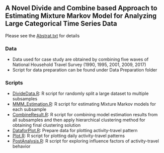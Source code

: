 ## A Novel Divide and Combine based Approach to Estimating Mixture Markov Model for Analyzing Large Categorical Time Series Data
Please see the [Abstrat.txt](Anstract.txt) for details
### Data
* Data used for case study are obtained by combining five waves of National Household Travel Survey (1990, 1995, 2001, 2009, 2017)
* Script for data preparation can be found under Data Preparation folder

### Scripts
* [DivideData.R](DivideData.R): R script for randomly split a large dataset to multiple subsamples
* [MMM_Estimation.R]([MMM_Estimation.R): R script for estimating Mixture Markov models for each subsample
* [CombineResult.R](CombineResult.R): R script for combining model estimation results from all subsamples and then apply hierarchical clustering method for obtaining final clustering solution
* [DataforPlot.R](DataforPlot.R): Prepare data for plotting activity-travel pattern
* [Plot.R](Plot.R): R script for plotting daily activity-travel patterns
* [PostAnalysis.R](PostAnalysis.R): R script for exploring influence factors of activity-travel behavior

